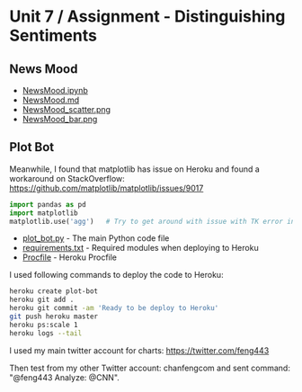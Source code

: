 # Unit 7 / Assignment - Distinguishing Sentiments

## News Mood

* [NewsMood.ipynb](NewsMood.ipynb)
* [NewsMood.md](NewsMood.md)
* [NewsMood_scatter.png](NewsMood_scatter.png)
* [NewsMood_bar.png](NewMood_bar.png)

## Plot Bot

Meanwhile, I found that matplotlib has issue on Heroku and found a workaround on StackOverflow: https://github.com/matplotlib/matplotlib/issues/9017

``` python
import pandas as pd
import matplotlib
matplotlib.use('agg')   # Try to get around with issue with TK error in Heroku
```
* [plot_bot.py](plot_bot.py) - The main Python code file
* [requirements.txt](requirements.txt) - Required modules when deploying to Heroku
* [Procfile](Procfile) - Heroku Procfile

I used following commands to deploy the code to Heroku:

```bash
heroku create plot-bot
heroku git add .
heroku git commit -am 'Ready to be deploy to Heroku'
git push heroku master
heroku ps:scale 1
heroku logs --tail
```
I used my main twitter account for charts: https://twitter.com/feng443

Then test from my other Twitter account: chanfengcom and sent command: "@feng443 Analyze: @CNN".


